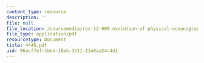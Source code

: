 ```yaml
---
content_type: resource
description: ''
file: null
file_location: /coursemedia/res-12-000-evolution-of-physical-oceanography-spring-2007/96acf7ef1bbd18eb351111e8aa24c4d1_4446.pdf
file_type: application/pdf
resourcetype: Document
title: 4446.pdf
uid: 96acf7ef-1bbd-18eb-3511-11e8aa24c4d1
---
```

